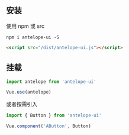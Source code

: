 ## 安装

使用 npm 或 src

```npm
npm i antelope-ui -S
```

```html
<script src="/dist/antelope-ui.js"></script>
```

## 挂载

```js
import antelope from 'antelope-ui'

Vue.use(antelope)
```

或者按需引入

```js
import { Button } from 'antelope-ui'

Vue.component('AButton', Button)
```
